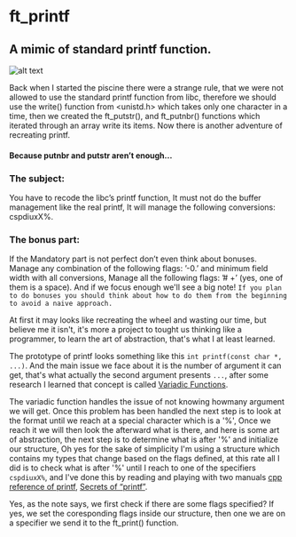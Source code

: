 # ft_printf
## A mimic of standard printf function.
![alt text](https://github.com/1mthe0wl/ft_printf/blob/main/ft_printf.png?raw=true)

Back when I started the piscine there were a strange rule, that we were not allowed to use the standard printf function from libc, therefore we should use the write() function from <unistd.h> which takes only one character in a time, then we created the ft_putstr(), and ft_putnbr() functions which iterated through an array write its items. Now there is another adventure of recreating printf. 
#### Because putnbr and putstr aren’t enough...
### The subject:
You have to recode the libc’s printf function, It must not do the buffer management like the real printf, It will manage the following conversions: cspdiuxX%.
### The bonus part:
 If the Mandatory part is not perfect don’t even think about bonuses. Manage any combination of the following flags: ’-0.’ and minimum field width
with all conversions, Manage all the following flags: ’# +’ (yes, one of them is a space).
And if we focus enough we'll see a big note! 
`If you plan to do bonuses you should think about how to do them from the beginning to avoid a naive approach.`

At first it may looks like recreating the wheel and wasting our time, but believe me it isn't, it's more a project to tought us thinking like a programmer, to learn the art of abstraction, that's what I at least learned.

The prototype of printf looks something like this `int printf(const char *, ...)`. And the main issue we face about it is the number of argument it can get, that's what actually the second argument presents `...`, after some research I learned that concept is called [Variadic Functions](https://en.wikipedia.org/wiki/Variadic_function#In_C).

The variadic function handles the issue of not knowing howmany argument we will get.
Once this problem has been handled the next step is to look at the format until we reach at a special character which is a '%', Once we reach it we will then look the afterward what is there, and here is some art of abstraction, the next step is to determine what is after '%' and initialize our structure, Oh yes for the sake of simplicity I'm using a structure which contains my types that change based on the flags defined, at this rate all I did is to check what is after '%' until I reach to one of the specifiers `cspdiuxX%`, and I've done this by reading  and playing with two manuals [cpp reference of printf](https://www.cplusplus.com/reference/cstdio/printf/), [Secrets of “printf”](https://www.cypress.com/file/54441/download).

Yes, as the note says, we first check if there are some flags specified? If yes, we set the coresponding flags inside our structure, then one we are on a specifier we send it to the ft_print() function.
